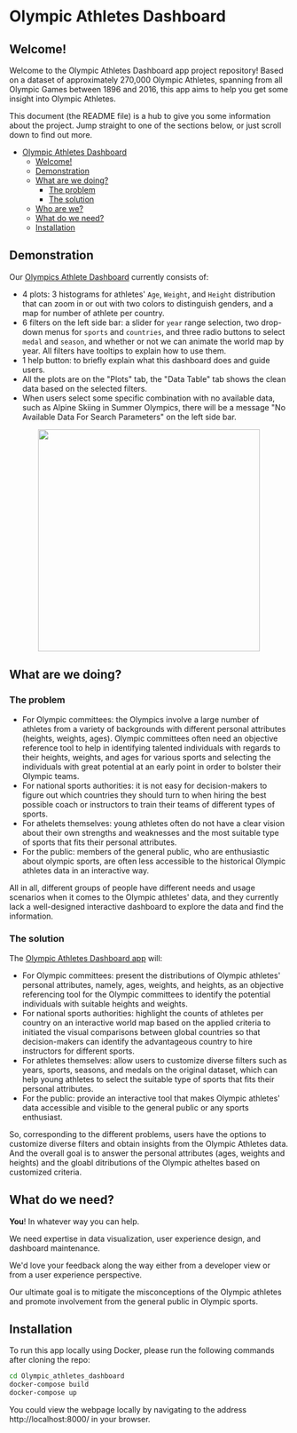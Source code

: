 # Olympic Athletes Dashboard
## Welcome!

Welcome to the Olympic Athletes Dashboard app project repository! Based on a dataset of approximately 270,000 Olympic Athletes, spanning from all Olympic Games between 1896 and 2016, this app aims to help you get some insight into Olympic Athletes.

This document (the README file) is a hub to give you some information about the project. Jump straight to one of the sections below, or just scroll down to find out more.

- [Olympic Athletes Dashboard](#olympic-athletes-dashboard)
  - [Welcome!](#welcome)
  - [Demonstration](#demonstration)
  - [What are we doing?](#what-are-we-doing)
    - [The problem](#the-problem)
    - [The solution](#the-solution)
  - [Who are we?](#who-are-we)
  - [What do we need?](#what-do-we-need)
  - [Installation](#installation)



## Demonstration

Our [Olympics Athlete Dashboard](https://olympic-athletes-dashboard.herokuapp.com/) currently consists of:
* 4 plots: 3 histograms for athletes' `Age`, `Weight`, and `Height` distribution that can zoom in or out with two colors to distinguish genders, and a map for number of athlete per country.
* 6 filters on the left side bar: a slider for `year` range selection, two drop-down menus for `sports` and `countries`, and three radio buttons to select `medal` and `season`, and whether or not we can animate the world map by year. All filters have tooltips to explain how to use them.
* 1 help button: to briefly explain what this dashboard does and guide users.
* All the plots are on the "Plots" tab, the "Data Table" tab shows the clean data based on the selected filters. 
* When users select some specific combination with no available data, such as Alpine Skiing in Summer Olympics, there will be a message "No Available Data For Search Parameters" on the left side bar.

<p align="center">
  <img src="docs/dashboard.gif" width=400/>
</p>

## What are we doing?

### The problem

* For Olympic committees: the Olympics involve a large number of athletes from a variety of backgrounds with different personal attributes (heights, weights, ages). Olympic committees often need an objective reference tool to help in identifying talented individuals with regards to their heights, weights, and ages for various sports and selecting the individuals with great potential at an early point in order to bolster their Olympic teams.
* For national sports authorities: it is not easy for decision-makers to figure out which countries they should turn to when hiring the best possible coach or instructors to train their teams of different types of sports. 
* For athelets themselves: young athletes often do not have a clear vision about their own strengths and weaknesses and the most suitable type of sports that fits their personal attributes.
* For the public: members of the general public, who are enthusiastic about olympic sports, are often less accessible to the historical Olympic athletes data in an interactive way.

All in all, different groups of people have different needs and usage scenarios when it comes to the Olympic athletes' data, and they currently lack a well-designed interactive dashboard to explore the data and find the information.

### The solution

The [Olympic Athletes Dashboard app](https://olympic-athletes-dashboard.herokuapp.com/) will:

* For Olympic committees: present the distributions of Olympic athletes' personal attributes, namely, ages, weights, and heights, as an objective referencing tool for the Olympic committees to identify the potential individuals with suitable heights and weights.
* For national sports authorities: highlight the counts of athletes per country on an interactive world map based on the applied criteria to initiated the visual comparisons between global countries so that decision-makers can identify the advantageous country to hire instructors for different sports.
* For athletes themselves: allow users to customize diverse filters such as years, sports, seasons, and medals on the original dataset, which can help young athletes to select the suitable type of sports that fits their personal attributes.
* For the public: provide an interactive tool that makes Olympic athletes' data accessible and visible to the general public or any sports enthusiast.

So, corresponding to the different problems, users have the options to customize diverse filters and obtain insights from the Olympic Athletes data. And the overall goal is to answer the personal attributes (ages, weights and heights) and the gloabl ditributions of the Olympic atheltes based on customized criteria. 



## What do we need?

**You**! In whatever way you can help.

We need expertise in data visualization, user experience design, and dashboard maintenance.

We'd love your feedback along the way either from a developer view or from a user experience perspective.

Our ultimate goal is to mitigate the misconceptions of the Olympic athletes and promote involvement from the general public in Olympic sports.

## Installation

To run this app locally using Docker, please run the following commands after cloning the repo:

```bash
cd Olympic_athletes_dashboard
docker-compose build
docker-compose up
```

You could view the webpage locally by navigating to the address http://localhost:8000/ in your browser.



